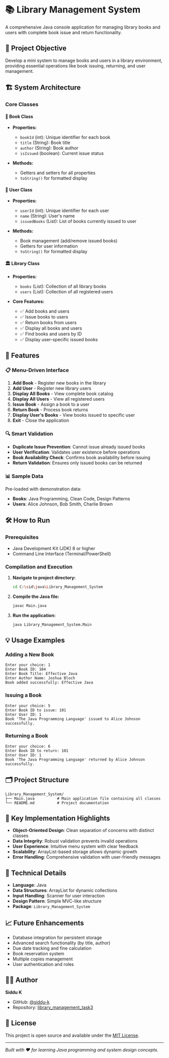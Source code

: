 # 📚 Library Management System

A comprehensive Java console application for managing library books and users with complete book issue and return functionality.

## 🎯 Project Objective

Develop a mini system to manage books and users in a library environment, providing essential operations like book issuing, returning, and user management.

## 🏗️ System Architecture

### Core Classes

#### 📖 Book Class
- **Properties:**
  - `bookId` (int): Unique identifier for each book
  - `title` (String): Book title
  - `author` (String): Book author
  - `isIssued` (boolean): Current issue status

- **Methods:**
  - Getters and setters for all properties
  - `toString()` for formatted display

#### 👤 User Class  
- **Properties:**
  - `userId` (int): Unique identifier for each user
  - `name` (String): User's name
  - `issuedBooks` (List<Book>): List of books currently issued to user

- **Methods:**
  - Book management (add/remove issued books)
  - Getters for user information
  - `toString()` for formatted display

#### 🏛️ Library Class
- **Properties:**
  - `books` (List<Book>): Collection of all library books
  - `users` (List<User>): Collection of all registered users

- **Core Features:**
  - ✅ Add books and users
  - ✅ Issue books to users
  - ✅ Return books from users
  - ✅ Display all books and users
  - ✅ Find books and users by ID
  - ✅ Display user-specific issued books

## 🚀 Features

### 📋 Menu-Driven Interface
1. **Add Book** - Register new books in the library
2. **Add User** - Register new library users
3. **Display All Books** - View complete book catalog
4. **Display All Users** - View all registered users
5. **Issue Book** - Assign a book to a user
6. **Return Book** - Process book returns
7. **Display User's Books** - View books issued to specific user
8. **Exit** - Close the application

### 🔍 Smart Validation
- **Duplicate Issue Prevention**: Cannot issue already issued books
- **User Verification**: Validates user existence before operations
- **Book Availability Check**: Confirms book availability before issuing
- **Return Validation**: Ensures only issued books can be returned

### 📊 Sample Data
Pre-loaded with demonstration data:
- **Books**: Java Programming, Clean Code, Design Patterns
- **Users**: Alice Johnson, Bob Smith, Charlie Brown

## 🛠️ How to Run

### Prerequisites
- Java Development Kit (JDK) 8 or higher
- Command Line Interface (Terminal/PowerShell)

### Compilation and Execution

1. **Navigate to project directory:**
   ```bash
   cd C:\sid\java\Library_Management_System
   ```

2. **Compile the Java file:**
   ```bash
   javac Main.java
   ```

3. **Run the application:**
   ```bash
   java Library_Management_System.Main
   ```

## 💡 Usage Examples

### Adding a New Book
```
Enter your choice: 1
Enter Book ID: 104
Enter Book Title: Effective Java
Enter Author Name: Joshua Bloch
Book added successfully: Effective Java
```

### Issuing a Book
```
Enter your choice: 5
Enter Book ID to issue: 101
Enter User ID: 1
Book 'The Java Programming Language' issued to Alice Johnson successfully.
```

### Returning a Book
```
Enter your choice: 6
Enter Book ID to return: 101
Enter User ID: 1
Book 'The Java Programming Language' returned by Alice Johnson successfully.
```

## 🗂️ Project Structure

```
Library_Management_System/
├── Main.java          # Main application file containing all classes
└── README.md          # Project documentation
```

## 🎯 Key Implementation Highlights

- **Object-Oriented Design**: Clean separation of concerns with distinct classes
- **Data Integrity**: Robust validation prevents invalid operations
- **User Experience**: Intuitive menu system with clear feedback
- **Scalability**: ArrayList-based storage allows dynamic growth
- **Error Handling**: Comprehensive validation with user-friendly messages

## 🔧 Technical Details

- **Language**: Java
- **Data Structures**: ArrayList for dynamic collections
- **Input Handling**: Scanner for user interaction
- **Design Pattern**: Simple MVC-like structure
- **Package**: `Library_Management_System`

## 📈 Future Enhancements

- Database integration for persistent storage
- Advanced search functionality (by title, author)
- Due date tracking and fine calculation
- Book reservation system
- Multiple copies management
- User authentication and roles

## 👨‍💻 Author

**Siddu K**
- GitHub: [@siddu-k](https://github.com/siddu-k)
- Repository: [library_management_task3](https://github.com/siddu-k/library_management_task3)

## 📄 License

This project is open source and available under the [MIT License](LICENSE).

---

*Built with ❤️ for learning Java programming and system design concepts.*